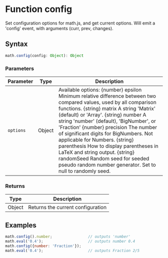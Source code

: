 <!-- Note: This file is automatically generated from source code comments. Changes made in this file will be overridden. -->

# Function config

Set configuration options for math.js, and get current options.
Will emit a 'config' event, with arguments (curr, prev, changes).


## Syntax

```js
math.config(config: Object): Object
```

### Parameters

Parameter | Type | Description
--------- | ---- | -----------
`options` | Object | Available options: {number} epsilon Minimum relative difference between two compared values, used by all comparison functions. {string} matrix A string 'Matrix' (default) or 'Array'. {string} number A string 'number' (default), 'BigNumber', or 'Fraction' {number} precision The number of significant digits for BigNumbers. Not applicable for Numbers. {string} parenthesis How to display parentheses in LaTeX and string output. {string} randomSeed Random seed for seeded pseudo random number generator. Set to null to randomly seed.

### Returns

Type | Description
---- | -----------
Object | Returns the current configuration


## Examples

```js
math.config().number;                // outputs 'number'
math.eval('0.4');                    // outputs number 0.4
math.config({number: 'Fraction'});
math.eval('0.4');                    // outputs Fraction 2/5
```


